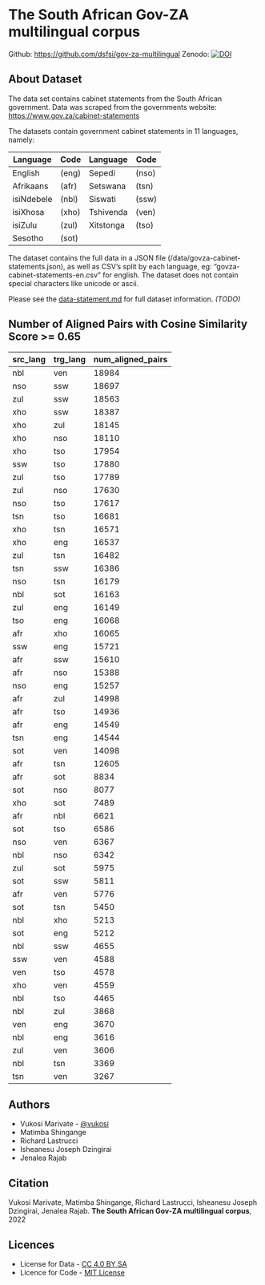 The South African Gov-ZA multilingual corpus
==============================
Github: https://github.com/dsfsi/gov-za-multilingual
Zenodo: [![DOI](https://zenodo.org/badge/DOI/10.5281/zenodo.7635167.svg)](https://doi.org/10.5281/zenodo.7635167)


About Dataset
---------------------
The data set contains cabinet statements from the South African government. Data was scraped from the governments website:
https://www.gov.za/cabinet-statements

The datasets contain government cabinet statements in 11 languages, namely:

|  Language  | Code |  Language  | Code |
|------------|------|------------|------|
| English    | (eng) | Sepedi     | (nso) |
| Afrikaans  | (afr) | Setswana   | (tsn) |
| isiNdebele | (nbl) | Siswati    | (ssw) |
| isiXhosa   | (xho) | Tshivenda  | (ven) |
| isiZulu    | (zul) | Xitstonga  | (tso) |
| Sesotho    | (sot) |


The dataset contains the full data in a JSON file (/data/govza-cabinet-statements.json), as well as CSV’s split by each language, eg: “govza-cabinet-statements-en.csv” for english.
The dataset does not contain special characters like unicode or ascii.

Please see the [data-statement.md](/data_statement.md) for full dataset information. *(TODO)*

Number of Aligned Pairs with Cosine Similarity Score >= 0.65
------------------------------------------------------------

| src_lang | trg_lang | num_aligned_pairs |
|----------|----------|-------------------|
|   nbl    | ven      | 18984             |
|   nso    | ssw      | 18697             |
|   zul    | ssw      | 18563             |
|   xho    | ssw      | 18387             |
|   xho    | zul      | 18145             |
|   xho    | nso      | 18110             |
|   xho    | tso      | 17954             |
|   ssw    | tso      | 17880             |
|   zul    | tso      | 17789             |
|   zul    | nso      | 17630             |
|   nso    | tso      | 17617             |
|   tsn    | tso      | 16681             |
|   xho    | tsn      | 16571             |
|   xho    | eng      | 16537             |
|   zul    | tsn      | 16482             |
|   tsn    | ssw      | 16386             |
|   nso    | tsn      | 16179             |
|   nbl    | sot      | 16163             |
|   zul    | eng      | 16149             |
|   tso    | eng      | 16068             |
|   afr    | xho      | 16065             |
|   ssw    | eng      | 15721             |
|   afr    | ssw      | 15610             |
|   afr    | nso      | 15388             |
|   nso    | eng      | 15257             |
|   afr    | zul      | 14998             |
|   afr    | tso      | 14936             |
|   afr    | eng      | 14549             |
|   tsn    | eng      | 14544             |
|   sot    | ven      | 14098             |
|   afr    | tsn      | 12605             |
|   afr    | sot      | 8834              |
|   sot    | nso      | 8077              |
|   xho    | sot      | 7489              |
|   afr    | nbl      | 6621              |
|   sot    | tso      | 6586              |
|   nso    | ven      | 6367              |
|   nbl    | nso      | 6342              |
|   zul    | sot      | 5975              |
|   sot    | ssw      | 5811              |
|   afr    | ven      | 5776              |
|   sot    | tsn      | 5450              |
|   nbl    | xho      | 5213              |
|   sot    | eng      | 5212              |
|   nbl    | ssw      | 4655              |
|   ssw    | ven      | 4588              |
|   ven    | tso      | 4578              |
|   xho    | ven      | 4559              |
|   nbl    | tso      | 4465              |
|   nbl    | zul      | 3868              |
|   ven    | eng      | 3670              |
|   nbl    | eng      | 3616              |
|   zul    | ven      | 3606              |
|   nbl    | tsn      | 3369              |
|   tsn    | ven      | 3267              |


Authors
-------
- Vukosi Marivate - [@vukosi](https://twitter.com/vukosi)
- Matimba Shingange
- Richard Lastrucci
- Isheanesu Joseph Dzingirai
- Jenalea Rajab

Citation
--------
Vukosi Marivate, Matimba Shingange, Richard Lastrucci, Isheanesu Joseph Dzingirai, Jenalea Rajab. **The South African Gov-ZA multilingual corpus**, 2022

Licences
-------
* License for Data - [CC 4.0 BY SA](LICENSE_data.md)
* Licence for Code - [MIT License](LICENSE)
